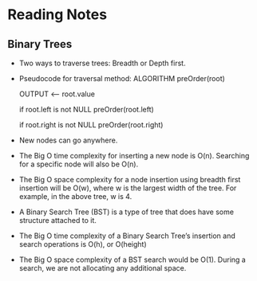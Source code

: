 # Reading Notes
## Binary Trees

* Two ways to traverse trees: Breadth or Depth first.
* Pseudocode for traversal method: ALGORITHM preOrder(root)

  OUTPUT <-- root.value

  if root.left is not NULL
      preOrder(root.left)

  if root.right is not NULL
      preOrder(root.right)

* New nodes can go anywhere. 
* The Big O time complexity for inserting a new node is O(n). Searching for a specific node will also be O(n). 
* The Big O space complexity for a node insertion using breadth first insertion will be O(w), where w is the largest width of the tree. For example, in the above tree, w is 4.
* A Binary Search Tree (BST) is a type of tree that does have some structure attached to it. 
* The Big O time complexity of a Binary Search Tree’s insertion and search operations is O(h), or O(height)
* The Big O space complexity of a BST search would be O(1). During a search, we are not allocating any additional space.